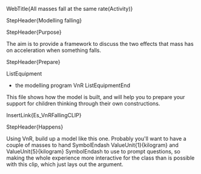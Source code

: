 WebTitle{All masses fall at the same rate(Activity)}

StepHeader{Modelling falling}

StepHeader{Purpose}

The aim is to provide a framework to discuss the two effects that mass has on acceleration when something falls.

StepHeader{Prepare} 

ListEquipment
- the modelling program VnR
ListEquipmentEnd

This file shows how the model is built, and will help you to prepare your support for children thinking through their own constructions.

InsertLink{Es_VnRFallingCLIP}

StepHeader{Happens}

Using VnR, build up a model like this one. Probably you'll want to have a couple of masses to hand SymbolEndash ValueUnit{1}{kilogram} and ValueUnit{5}{kilogram} SymbolEndash to use to prompt questions, so making the whole experience more interactive for the class than is possible with this clip, which just lays out the argument.

